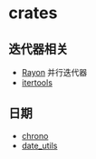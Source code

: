 # crates

## 迭代器相关

- [Rayon](../rayon/ReadMe.md) 并行迭代器
- [itertools](../itertools/ReadMe.md)

## 日期

- [chrono](../chrono/ReadMe.md)
- [date_utils](../date_utils/ReadMe.md)
